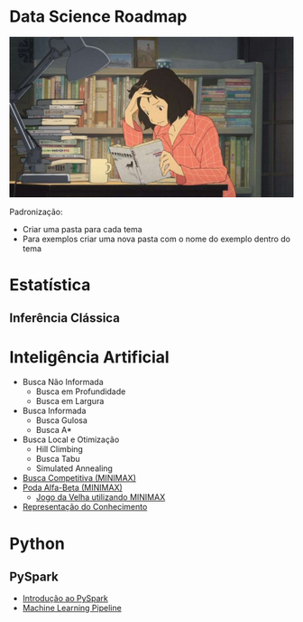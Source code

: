 # Data Science Roadmap

![](study-anime.jpg)

Padronização:

- Criar uma pasta para cada tema
- Para exemplos criar uma nova pasta com o nome do exemplo dentro do tema

# Estatística

## Inferência Clássica


# Inteligência Artificial

- Busca Não Informada
  - Busca em Profundidade
  - Busca em Largura
- Busca Informada
  - Busca Gulosa
  - Busca A*
- Busca Local e Otimização
  - Hill Climbing
  - Busca Tabu
  - Simulated Annealing
- [Busca Competitiva (MINIMAX)](https://github.com/zheage/Data-Science/blob/7ad436f21f9718f561ef9ef51e84ed30db351f7e/Intelig%C3%AAncia%20Artificial/Busca%20Competitiva/Busca%20Competitiva%20(MINIMAX).ipynb)
- [Poda Alfa-Beta (MINIMAX)](https://github.com/zheage/Data-Science/blob/f7a98ebabb3fad9b65d5e045cce8f6fd3a38117f/Intelig%C3%AAncia%20Artificial/Busca%20Competitiva/Poda%20Alfa-Beta%20(MINIMAX).ipynb)
  - [Jogo da Velha utilizando MINIMAX](https://github.com/zheage/Data-Science/blob/7ad436f21f9718f561ef9ef51e84ed30db351f7e/Intelig%C3%AAncia%20Artificial/Busca%20Competitiva/MINIMAX%20-%20Jogo%20da%20Velha/Jogo%20da%20Velha.ipynb)
- [Representação do Conhecimento](https://github.com/zheage/Data-Science/blob/aa40baeb85607b49910a80925f632c338f57bf2b/Intelig%C3%AAncia%20Artificial/Representa%C3%A7%C3%A3o%20do%20Conhecimento/Representa%C3%A7%C3%A3o%20do%20Conhecimento.ipynb)


# Python

## PySpark

- [Introdução ao PySpark](https://github.com/zheage/Data-Science/blob/2ccbd8147ce8b7337681fd3bae4e1037f45edec5/Python/PySpark/Introdu%C3%A7%C3%A3o%20ao%20PySpark.ipynb)
- [Machine Learning Pipeline](https://github.com/zheage/Data-Science/blob/3b09582b12f9f97a36b9eb9863a673f31cc2b35f/Python/PySpark/Machine%20Learning%20Pipeline.ipynb)